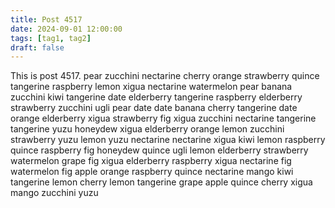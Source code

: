 ```yaml
---
title: Post 4517
date: 2024-09-01 12:00:00
tags: [tag1, tag2]
draft: false
---
```

This is post 4517.
pear
zucchini
nectarine
cherry
orange
strawberry
quince
tangerine
raspberry
lemon
xigua
nectarine
watermelon
pear
banana
zucchini
kiwi
tangerine
date
elderberry
tangerine
raspberry
elderberry
strawberry
zucchini
ugli
pear
date
date
banana
cherry
tangerine
date
orange
elderberry
xigua
strawberry
fig
xigua
zucchini
nectarine
tangerine
tangerine
yuzu
honeydew
xigua
elderberry
orange
lemon
zucchini
strawberry
yuzu
lemon
yuzu
nectarine
nectarine
xigua
kiwi
lemon
raspberry
quince
raspberry
fig
honeydew
quince
ugli
lemon
elderberry
strawberry
watermelon
grape
fig
xigua
elderberry
raspberry
xigua
nectarine
fig
watermelon
fig
apple
orange
raspberry
quince
nectarine
mango
kiwi
tangerine
lemon
cherry
lemon
tangerine
grape
apple
quince
cherry
xigua
mango
zucchini
yuzu

